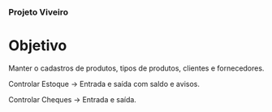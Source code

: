 ### Projeto Viveiro

# Objetivo

Manter o cadastros de produtos, tipos de produtos, clientes e fornecedores.

Controlar Estoque -> Entrada e saída com saldo e avisos.

Controlar Cheques -> Entrada e saída.